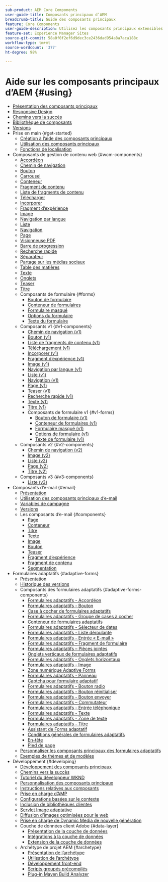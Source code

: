 ```yaml
---
sub-product: AEM Core Components
user-guide-title: Composants principaux d’AEM
breadcrumb-title: Guide des composants principaux
feature: Core Components
user-guide-description: Utilisez les composants principaux extensibles pour permettre aux créateurs de créer facilement du contenu.
feature-set: Experience Manager Sites
source-git-commit: 58a0f0f2ef6d9dec3ce2436dad954a8a7aca188c
workflow-type: tm+mt
source-wordcount: '377'
ht-degree: 98%

---
```



# Aide sur les composants principaux d’AEM {#using}

+ [Présentation des composants principaux](/help/introduction.md)
+ [Responsive Design](/help/responsive.md)
+ [Chemins vers la succès](/help/developing/success.md)
+ [Bibliothèque de composants](https://adobe.com/go/aem_cmp_library_fr)
+ [Versions](/help/versions.md)
+ Prise en main {#get-started}
   + [Création à l’aide des composants principaux](/help/get-started/authoring.md)
   + [Utilisation des composants principaux](/help/get-started/using.md)
   + [Fonctions de localisation](/help/get-started/localization.md)
+ Composants de gestion de contenu web {#wcm-components}
   + [Accordéon](/help/components/accordion.md)
   + [Chemin de navigation](/help/components/breadcrumb.md)
   + [Bouton](/help/components/button.md)
   + [Carrousel](/help/components/carousel.md)
   + [Conteneur](/help/components/container.md)
   + [Fragment de contenu](/help/components/content-fragment-component.md)
   + [Liste de fragments de contenu](/help/components/content-fragment-list.md)
   + [Télécharger](/help/components/download.md)
   + [Incorporer](/help/components/embed.md)
   + [Fragment d’expérience](/help/components/experience-fragment.md)
   + [Image](/help/components/image.md)
   + [Navigation par langue](/help/components/language-navigation.md)
   + [Liste](/help/components/list.md)
   + [Navigation](/help/components/navigation.md)
   + [Page](/help/components/page.md)
   + [Visionneuse PDF](/help/components/pdf-viewer.md)
   + [Barre de progression](/help/components/progress-bar.md)
   + [Recherche rapide](/help/components/quick-search.md)
   + [Séparateur](/help/components/separator.md)
   + [Partage sur les médias sociaux](/help/components/sharing.md)
   + [Table des matières](/help/components/tableofcontents.md)
   + [Texte](/help/components/text.md)
   + [Onglets](/help/components/tabs.md)
   + [Teaser](/help/components/teaser.md)
   + [Titre](/help/components/title.md)
   + Composants de formulaire {#forms}
      + [Bouton de formulaire](/help/components/forms/form-button.md)
      + [Conteneur de formulaires](/help/components/forms/form-container.md)
      + [Formulaire masqué](/help/components/forms/form-hidden.md)
      + [Options du formulaire](/help/components/forms/form-options.md)
      + [Texte du formulaire](/help/components/forms/form-text.md)
   + Composants v1 {#v1-components}
      + [Chemin de navigation (v1)](/help/components/v1/breadcrumb-v1.md)
      + [Bouton (v1)](/help/components/v1/button.md)
      + [Liste de fragments de contenu (v1)](/help/components/v1/content-fragment-list.md)
      + [Téléchargement (v1)](/help/components/v1/download.md)
      + [Incorporer (v1)](/help/components/v1/embed.md)
      + [Fragment d’expérience (v1)](/help/components/v1/experience-fragment.md)
      + [Image (v1)](/help/components/v1/image-v1.md)
      + [Navigation par langue (v1)](/help/components/v1/language-navigation.md)
      + [Liste (v1)](/help/components/v1/list-v1.md)
      + [Navigation (v1)](/help/components/v1/navigation.md)
      + [Page (v1)](/help/components/v1/page-v1.md)
      + [Teaser (v1)](/help/components/v1/teaser.md)
      + [Recherche rapide (v1)](/help/components/v1/quick-search.md)
      + [Texte (v1)](/help/components/v1/text-v1.md)
      + [Titre (v1)](/help/components/v1/title-v1.md)
      + Composants de formulaire v1 {#v1-forms}
         + [Bouton de formulaire (v1)](/help/components/v1/form-button-v1.md)
         + [Conteneur de formulaires (v1)](/help/components/v1/form-container-v1.md)
         + [Formulaire masqué (v1)](/help/components/v1/form-hidden-v1.md)
         + [Options de formulaire (v1)](/help/components/v1/form-options-v1.md)
         + [Texte de formulaire (v1)](/help/components/v1/form-text-v1.md)
   + Composants v2 {#v2-components}
      + [Chemin de navigation (v2)](/help/components/v2/breadcrumb.md)
      + [Image (v2)](/help/components/v2/image.md)
      + [Liste (v2)](/help/components/v2/list.md)
      + [Page (v2)](/help/components/v2/page.md)
      + [Titre (v2)](/help/components/v2/title.md)
   + Composants v3 {#v3-components}
      + [Liste (v3)](/help/components/v3/list.md)
+ Composants d’e-mail {#email}
   + [Présentation](/help/email/introduction.md)
   + [Utilisation des composants principaux d’e-mail](/help/email/using.md)
   + [Variables de campagne](/help/email/campaign-variables.md)
   + [Versions](/help/email/versions.md)
   + Les composants d’e-mail {#components}
      + [Page](/help/email/components/page.md)
      + [Conteneur](/help/email/components/container.md)
      + [Titre](/help/email/components/title.md)
      + [Texte](/help/email/components/text.md)
      + [Image](/help/email/components/image.md)
      + [Bouton](/help/email/components/button.md)
      + [Teaser](/help/email/components/teaser.md)
      + [Fragment d’expérience](/help/email/components/experience-fragment.md)
      + [Fragment de contenu](/help/email/components/content-fragment.md)
      + [Segmentation](/help/email/components/segmentation.md)
+ Formulaires adaptatifs {#adaptive-forms}
   + [Présentation](/help/adaptive-forms/introduction.md)
   + [Historique des versions](/help/adaptive-forms/version.md)
   + Composants des formulaires adaptatifs {#adaptive-forms-components}
      + [Formulaires adaptatifs - Accordéon](/help/adaptive-forms/components/accordion.md)
      + [Formulaires adaptatifs - Bouton](/help/adaptive-forms/components/button.md)
      + [Case à cocher de formulaires adaptatifs](/help/adaptive-forms/components/checkbox.md)
      + [Formulaires adaptatifs - Groupe de cases à cocher](/help/adaptive-forms/components/checkbox-group.md)
      + [Conteneur de formulaires adaptatifs](/help/adaptive-forms/components/form-container.md)
      + [Formulaires adaptatifs - Sélecteur de dates](/help/adaptive-forms/components/date-picker.md)
      + [Formulaires adaptatifs - Liste déroulante](/help/adaptive-forms/components/drop-down-list.md)
      + [Formulaires adaptatifs - Entrée « E-mail »](/help/adaptive-forms/components/email-input.md)
      + [Formulaires adaptatifs – Fragment de formulaire](/help/adaptive-forms/components/adaptive-form-fragment.md)
      + [Formulaires adaptatifs – Pièces jointes](/help/adaptive-forms/components/file-attachment.md)
      + [Onglets verticaux de formulaires adaptatifs](/help/adaptive-forms/components/vertical-tabs.md)
      + [Formulaires adaptatifs - Onglets horizontaux](/help/adaptive-forms/components/horizontal-tabs.md)
      + [Formulaires adaptatifs - Image](/help/adaptive-forms/components/image.md)
      + [Zone numérique Adaptive Forms](/help/adaptive-forms/components/numeric-box.md)
      + [Formulaires adaptatifs - Panneau](/help/adaptive-forms/components/panel.md)
      + [Captcha pour formulaire adaptatif](/help/adaptive-forms/components/captcha.md)
      + [Formulaires adaptatifs - Bouton radio](/help/adaptive-forms/components/radio-button.md)
      + [Formulaires adaptatifs - Bouton réinitialiser](/help/adaptive-forms/components/reset-button.md)
      + [Formulaires adaptatifs - Bouton envoyer](/help/adaptive-forms/components/submit-button.md)
      + [Formulaires adaptatifs – Commutateur](/help/adaptive-forms/components/switch.md)
      + [Formulaires adaptatifs - Entrée téléphonique](/help/adaptive-forms/components/telephone-input.md)
      + [Formulaires adaptatifs - Texte](/help/adaptive-forms/components/text.md)
      + [Formulaires adaptatifs - Zone de texte](/help/adaptive-forms/components/text-box.md)
      + [Formulaires adaptatifs - Titre](/help/adaptive-forms/components/title.md)
      + [Assistant de Forms adaptatif](/help/adaptive-forms/components/wizard.md)
      + [Conditions générales de formulaires adaptatifs](/help/adaptive-forms/components/terms-and-conditions.md)
      + [En-tête](/help/adaptive-forms/components/header.md)
      + [Pied de page](/help/adaptive-forms/components/footer.md)
   + [Personnaliser les composants principaux des formulaires adaptatifs](/help/developing/customize-adaptive-forms-core-components.md)
   + [Exemples de thèmes et de modèles](/help/adaptive-forms/sample-themes-templates-form-data-models-core-components.md)
+ Développement {#developing}
   + [Développement des composants principaux](/help/developing/overview.md)
   + [Chemins vers la succès](https://experienceleague.adobe.com/docs/experience-manager-core-components/using/success.html?lang=fr)
   + [Tutoriel du développeur WKND](https://experienceleague.adobe.com/docs/experience-manager-learn/getting-started-wknd-tutorial-develop/overview.html?lang=fr)
   + [Personnalisation des composants principaux](/help/developing/customizing.md)
   + [Instructions relatives aux composants](/help/developing/guidelines.md)
   + [Prise en charge d’AMP](/help/developing/amp.md)
   + [Configurations basées sur le contexte](/help/developing/context-aware-configs.md)
   + [Inclusion de bibliothèques clientes](/help/developing/including-clientlibs.md)
   + [Servlet Image adaptative](/help/developing/adaptive-image-servlet.md)
   + [Diffusion d’images optimisées pour le web](/help/developing/web-optimized-image-delivery.md)
   + [Prise en charge de Dynamic Media de nouvelle génération](/help/developing/next-gen-dm.md)
   + Couche de données client Adobe {#data-layer}
      + [Présentation de la couche de données](/help/developing/data-layer/overview.md)
      + [Intégrations à la couche de données](/help/developing/data-layer/integrations.md)
      + [Extension de la couche de données](/help/developing/data-layer/extending.md)
   + Archétype de projet AEM {#archetype}
      + [Présentation de l’archétype](/help/developing/archetype/overview.md)
      + [Utilisation de l’archétype](/help/developing/archetype/using.md)
      + [Développement front-end](/help/developing/archetype/front-end.md)
      + [Scripts groupés précompilés](/help/developing/archetype/precompiled-bundled-scripts.md)
      + [Plug-in Maven Build Analyzer](/help/developing/archetype/build-analyzer-maven-plugin.md)
